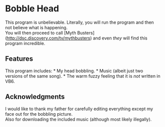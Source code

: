 Bobble Head
===========

This program is unbelievable.  Literally, you will run the program and then not believe what is happening.  
You will then proceed to call [Myth Busters] (http://dsc.discovery.com/tv/mythbusters) and even *they* will
find this program incredible.  

Features
--------

This program includes:
	* My head bobbling.
	* Music (albeit just two versions of the same song).
	* The warm fuzzy feeling that it is *not* written in VB6.
	
	
Acknowledgments
---------------

I would like to thank my father for carefully editing everything except my face out for the bobbling picture.  
Also for downloading the included music (although most likely illegally).


